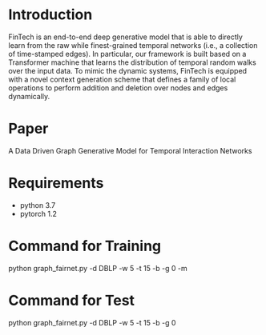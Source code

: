 # Introduction
FinTech is an end-to-end deep generative model that is able to directly learn from the raw while finest-grained temporal networks (i.e., a collection of time-stamped edges). In particular, our framework is built based on a Transformer machine that learns the distribution of temporal random walks over the input data. To mimic the dynamic systems, FinTech is equipped with a novel context generation scheme that defines a family of local operations to perform addition and deletion over nodes and edges dynamically.


# Paper
A Data Driven Graph Generative Model for Temporal Interaction Networks

# Requirements
* python 3.7
* pytorch 1.2

# Command for Training
python graph_fairnet.py -d DBLP -w 5 -t 15 -b -g 0 -m

# Command for Test
python graph_fairnet.py -d DBLP -w 5 -t 15 -b -g 0
